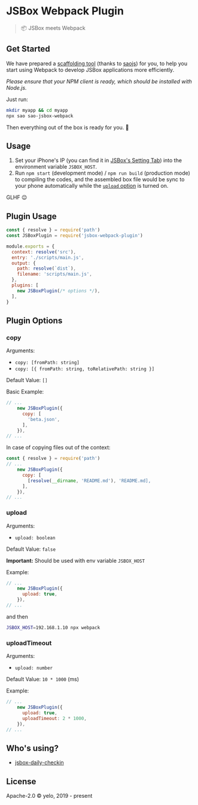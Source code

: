 # JSBox Webpack Plugin

> :package: JSBox meets Webpack

## Get Started
We have prepared a [scaffolding tool](https://github.com/imyelo/jsbox-webpack-plugin/tree/master/packages/sao-jsbox-webpack) (thanks to [saojs](https://github.com/saojs/sao)) for you, to help you start using Webpack to develop JSBox applications more efficiently.

*Please ensure that your NPM client is ready, which should be installed with Node.js.*

Just run:
```bash
mkdir myapp && cd myapp
npx sao sao-jsbox-webpack
```

Then everything out of the box is ready for you. :tada:


## Usage
1. Set your iPhone's IP (you can find it in [JSBox's Setting Tab](https://docs.xteko.com/#/README?id=%e5%a6%82%e4%bd%95%e5%9c%a8-jsbox-%e9%87%8c%e8%bf%90%e8%a1%8c%e4%bb%a3%e7%a0%81)) into the environment variable `JSBOX_HOST`.
2. Run `npm start` (development mode) / `npm run build` (production mode) to compiling the codes, and the assembled box file would be sync to your phone automatically while the [`upload` option](#upload) is turned on.

GLHF :wink:


## Plugin Usage
```javascript
const { resolve } = require('path')
const JSBoxPlugin = require('jsbox-webpack-plugin')

module.exports = {
  context: resolve('src'),
  entry: './scripts/main.js',
  output: {
    path: resolve(`dist`),
    filename: 'scripts/main.js',
  },
  plugins: [
    new JSBoxPlugin(/* options */),
  ],
}
```


## Plugin Options
### copy
Arguments:
- `copy: [fromPath: string]`
- `copy: [{ fromPath: string, toRelativePath: string }]`

Default Value: `[]`

Basic Example:

```javascript
// ...
    new JSBoxPlugin({
      copy: [
        'beta.json',
      ],
    }),
// ...
```

In case of copying files out of the context:
```javascript
const { resolve } = require('path')
// ...
    new JSBoxPlugin({
      copy: [
        [resolve(__dirname, 'README.md'), 'README.md],
      ],
    }),
// ...
```

### upload
Arguments:
- `upload: boolean`

Default Value: `false`

**Important:** Should be used with env variable `JSBOX_HOST`

Example:

```javascript
// ...
    new JSBoxPlugin({
      upload: true,
    }),
// ...
```

and then

```bash
JSBOX_HOST=192.168.1.10 npx webpack
```

### uploadTimeout
Arguments:
- `upload: number`

Default Value: `10 * 1000` (ms)

Example:

```javascript
// ...
    new JSBoxPlugin({
      upload: true,
      uploadTimeout: 2 * 1000,
    }),
// ...
```


## Who's using?
- [jsbox-daily-checkin](https://github.com/imyelo/jsbox-daily-checkin)


## License
Apache-2.0 &copy; yelo, 2019 - present
